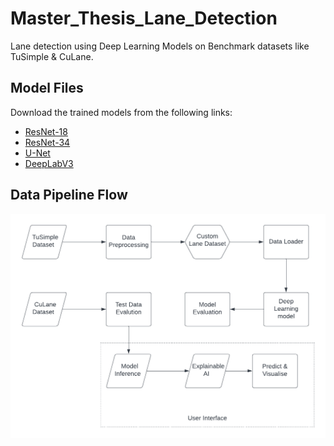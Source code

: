 # Master_Thesis_Lane_Detection

Lane detection using Deep Learning Models on Benchmark datasets like TuSimple & CuLane.

## Model Files
Download the trained models from the following links:
- [ResNet-18](https://drive.google.com/file/d/1zK2xKBE0NlsqJzhjecNq9xreKy7141PE/view?usp=drive_link)
- [ResNet-34](https://drive.google.com/file/d/1adNRZn7tCxgz4tHGnqJs-D8AqqSt1kjm/view?usp=drive_link)
- [U-Net](https://drive.google.com/file/d/1QGK2CzVrbr0lnCAKFoCAgwcT3GDnFqFO/view?usp=drive_link)
- [DeepLabV3](https://drive.google.com/file/d/1ueO9PDwzt2gu1Rks2M_Zv4yeKWgElviA/view?usp=drive_link)


## Data Pipeline Flow

![Alt text](Data_Pipeline.png)
